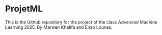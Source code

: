 # ProjetML
This is the Github repository for the project of the class Advanced Machine Learning 2025.
By Marwen Khelifa and Enzo Lounes.
